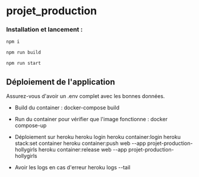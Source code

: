 # projet_production

### Installation et lancement :

```bash
npm i
```

```bash
npm run build
```

```bash
npm run start
```

## Déploiement de l'application

Assurez-vous d'avoir un .env complet avec les bonnes données.

- Build du container :
docker-compose build

- Run du container pour vérifier que l'image fonctionne :
docker compose-up

- Déploiement sur heroku
heroku login
heroku container:login
heroku stack:set container
heroku container:push web --app projet-production-hollygirls
heroku container:release web --app projet-production-hollygirls

- Avoir les logs en cas d'erreur
heroku logs --tail


